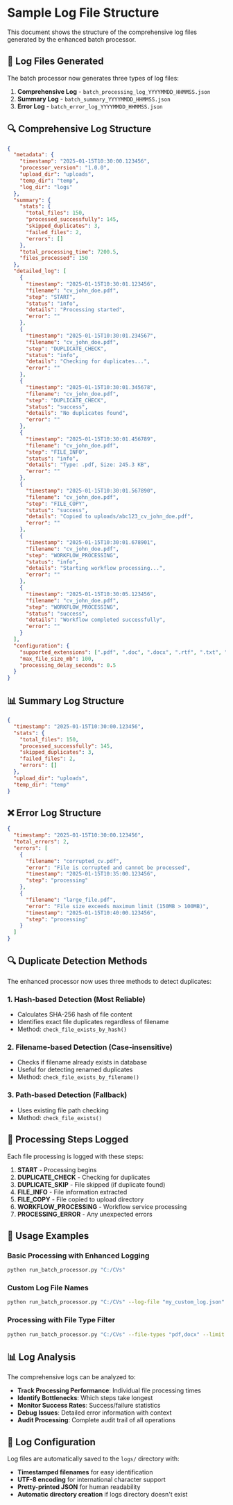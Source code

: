 # Sample Log File Structure

This document shows the structure of the comprehensive log files generated by the enhanced batch processor.

## 📁 Log Files Generated

The batch processor now generates three types of log files:

1. **Comprehensive Log** - `batch_processing_log_YYYYMMDD_HHMMSS.json`
2. **Summary Log** - `batch_summary_YYYYMMDD_HHMMSS.json`
3. **Error Log** - `batch_error_log_YYYYMMDD_HHMMSS.json`

## 🔍 Comprehensive Log Structure

```json
{
  "metadata": {
    "timestamp": "2025-01-15T10:30:00.123456",
    "processor_version": "1.0.0",
    "upload_dir": "uploads",
    "temp_dir": "temp",
    "log_dir": "logs"
  },
  "summary": {
    "stats": {
      "total_files": 150,
      "processed_successfully": 145,
      "skipped_duplicates": 3,
      "failed_files": 2,
      "errors": []
    },
    "total_processing_time": 7200.5,
    "files_processed": 150
  },
  "detailed_log": [
    {
      "timestamp": "2025-01-15T10:30:01.123456",
      "filename": "cv_john_doe.pdf",
      "step": "START",
      "status": "info",
      "details": "Processing started",
      "error": ""
    },
    {
      "timestamp": "2025-01-15T10:30:01.234567",
      "filename": "cv_john_doe.pdf",
      "step": "DUPLICATE_CHECK",
      "status": "info",
      "details": "Checking for duplicates...",
      "error": ""
    },
    {
      "timestamp": "2025-01-15T10:30:01.345678",
      "filename": "cv_john_doe.pdf",
      "step": "DUPLICATE_CHECK",
      "status": "success",
      "details": "No duplicates found",
      "error": ""
    },
    {
      "timestamp": "2025-01-15T10:30:01.456789",
      "filename": "cv_john_doe.pdf",
      "step": "FILE_INFO",
      "status": "info",
      "details": "Type: .pdf, Size: 245.3 KB",
      "error": ""
    },
    {
      "timestamp": "2025-01-15T10:30:01.567890",
      "filename": "cv_john_doe.pdf",
      "step": "FILE_COPY",
      "status": "success",
      "details": "Copied to uploads/abc123_cv_john_doe.pdf",
      "error": ""
    },
    {
      "timestamp": "2025-01-15T10:30:01.678901",
      "filename": "cv_john_doe.pdf",
      "step": "WORKFLOW_PROCESSING",
      "status": "info",
      "details": "Starting workflow processing...",
      "error": ""
    },
    {
      "timestamp": "2025-01-15T10:30:05.123456",
      "filename": "cv_john_doe.pdf",
      "step": "WORKFLOW_PROCESSING",
      "status": "success",
      "details": "Workflow completed successfully",
      "error": ""
    }
  ],
  "configuration": {
    "supported_extensions": [".pdf", ".doc", ".docx", ".rtf", ".txt", ".json", ".jpg", ".jpeg", ".png", ".bmp", ".tiff"],
    "max_file_size_mb": 100,
    "processing_delay_seconds": 0.5
  }
}
```

## 📊 Summary Log Structure

```json
{
  "timestamp": "2025-01-15T10:30:00.123456",
  "stats": {
    "total_files": 150,
    "processed_successfully": 145,
    "skipped_duplicates": 3,
    "failed_files": 2,
    "errors": []
  },
  "upload_dir": "uploads",
  "temp_dir": "temp"
}
```

## ❌ Error Log Structure

```json
{
  "timestamp": "2025-01-15T10:30:00.123456",
  "total_errors": 2,
  "errors": [
    {
      "filename": "corrupted_cv.pdf",
      "error": "File is corrupted and cannot be processed",
      "timestamp": "2025-01-15T10:35:00.123456",
      "step": "processing"
    },
    {
      "filename": "large_file.pdf",
      "error": "File size exceeds maximum limit (150MB > 100MB)",
      "timestamp": "2025-01-15T10:40:00.123456",
      "step": "processing"
    }
  ]
}
```

## 🔍 Duplicate Detection Methods

The enhanced processor now uses three methods to detect duplicates:

### 1. **Hash-based Detection** (Most Reliable)
- Calculates SHA-256 hash of file content
- Identifies exact file duplicates regardless of filename
- Method: `check_file_exists_by_hash()`

### 2. **Filename-based Detection** (Case-insensitive)
- Checks if filename already exists in database
- Useful for detecting renamed duplicates
- Method: `check_file_exists_by_filename()`

### 3. **Path-based Detection** (Fallback)
- Uses existing file path checking
- Method: `check_file_exists()`

## 📝 Processing Steps Logged

Each file processing is logged with these steps:

1. **START** - Processing begins
2. **DUPLICATE_CHECK** - Checking for duplicates
3. **DUPLICATE_SKIP** - File skipped (if duplicate found)
4. **FILE_INFO** - File information extracted
5. **FILE_COPY** - File copied to upload directory
6. **WORKFLOW_PROCESSING** - Workflow service processing
7. **PROCESSING_ERROR** - Any unexpected errors

## 🚀 Usage Examples

### Basic Processing with Enhanced Logging
```bash
python run_batch_processor.py "C:/CVs"
```

### Custom Log File Names
```bash
python run_batch_processor.py "C:/CVs" --log-file "my_custom_log.json" --error-log "my_errors.json"
```

### Processing with File Type Filter
```bash
python run_batch_processor.py "C:/CVs" --file-types "pdf,docx" --limit 50
```

## 📊 Log Analysis

The comprehensive logs can be analyzed to:

- **Track Processing Performance**: Individual file processing times
- **Identify Bottlenecks**: Which steps take longest
- **Monitor Success Rates**: Success/failure statistics
- **Debug Issues**: Detailed error information with context
- **Audit Processing**: Complete audit trail of all operations

## 🔧 Log Configuration

Log files are automatically saved to the `logs/` directory with:
- **Timestamped filenames** for easy identification
- **UTF-8 encoding** for international character support
- **Pretty-printed JSON** for human readability
- **Automatic directory creation** if logs directory doesn't exist
